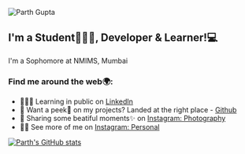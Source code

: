 ![Parth Gupta](https://user-images.githubusercontent.com/82574933/142490657-f4787b61-ea35-4364-a9bd-c7962b730de8.png)




## I'm a Student👨🏻‍🎓, Developer & Learner!💻

I'm a Sophomore at NMIMS, Mumbai

### Find me around the web🌍:
- 🧑🏻‍💻 Learning in public on [LinkedIn](https://www.linkedin.com/in/parth-gupta-760b1411b/) 
- 📲 Want a peek👀 on my projects? Landed at the right place - [Github](https://github.com/parth-gpt)
- 📸 Sharing some beatiful moments✨ on [Instagram: Photography](https://www.instagram.com/theshutterstories_/)
- 🤵🏻 See more of me on [Instagram: Personal](https://www.instagram.com/parth_gpt/)
<!--
**parth-gpt10/parth-gpt10** is a ✨ _special_ ✨ repository because its `README.md` (this file) appears on your GitHub profile.

Here are some ideas to get you started:

- 🔭 I’m currently working on ...
- 🌱 I’m currently learning ...
- 👯 I’m looking to collaborate on ...
- 🤔 I’m looking for help with ...
- 💬 Ask me about ...
- 📫 How to reach me: ...
- 😄 Pronouns: ...
- ⚡ Fun fact: ...
-->
[![Parth's GitHub stats](https://github-readme-stats.vercel.app/api?username=parth-gpt&count_private=true&show_icons=true&theme=merko)](https://github.com/parth-gpt/github-readme-stats)

